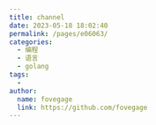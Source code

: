 ```yaml
---
title: channel
date: 2023-05-18 18:02:40
permalink: /pages/e06063/
categories:
  - 编程
  - 语言
  - golang
tags:
  - 
author: 
  name: fovegage
  link: https://github.com/fovegage
---
```

